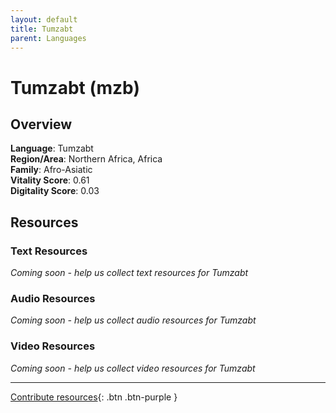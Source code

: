 ```yaml
---
layout: default
title: Tumzabt
parent: Languages
---
```


# Tumzabt (mzb)

## Overview

**Language**: Tumzabt  
**Region/Area**: Northern Africa, Africa  
**Family**: Afro-Asiatic  
**Vitality Score**: 0.61  
**Digitality Score**: 0.03  

## Resources

### Text Resources
*Coming soon - help us collect text resources for Tumzabt*

### Audio Resources
*Coming soon - help us collect audio resources for Tumzabt*

### Video Resources
*Coming soon - help us collect video resources for Tumzabt*

---

[Contribute resources](https://fairtrain.github.io/){: .btn .btn-purple }
